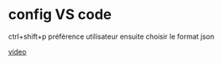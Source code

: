 # config VS code 


ctrl+shift+p
préférence utilisateur ensuite choisir le format json


[video](https://www.youtube.com/watch?v=GFmE5_8xypY)
